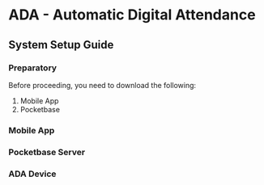 # ADA - Automatic Digital Attendance

## System Setup Guide

### Preparatory 

Before proceeding, you need to download the following:
1. Mobile App
2. Pocketbase 

### Mobile App

### Pocketbase Server

### ADA Device
